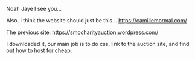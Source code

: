 Noah Jaye I see you...

Also, I think the website should just be this...
https://camillemormal.com/

The previous site:
https://smccharityauction.wordpress.com/

I downloaded it, our main job is to do css, link to the auction site, and find out how to host for cheap.
